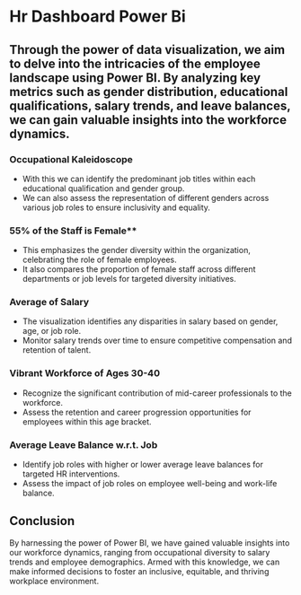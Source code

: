 # Hr Dashboard Power Bi

## Through the power of data visualization, we aim to delve into the intricacies of the employee landscape using Power BI. By analyzing key metrics such as gender distribution, educational qualifications, salary trends, and leave balances, we can gain valuable insights into the workforce dynamics.

### Occupational Kaleidoscope
- With this we can identify the predominant job titles within each educational qualification and gender group.
- We can also assess the representation of different genders across various job roles to ensure inclusivity and equality.
  
###  55% of the Staff is Female**
- This emphasizes the gender diversity within the organization, celebrating the role of female employees.
- It also compares the proportion of female staff across different departments or job levels for targeted diversity initiatives.

### Average of Salary
- The visualization identifies any disparities in salary based on gender, age, or job role.
- Monitor salary trends over time to ensure competitive compensation and retention of talent.

### Vibrant Workforce of Ages 30-40
- Recognize the significant contribution of mid-career professionals to the workforce.
- Assess the retention and career progression opportunities for employees within this age bracket.

### Average Leave Balance w.r.t. Job
- Identify job roles with higher or lower average leave balances for targeted HR interventions.
- Assess the impact of job roles on employee well-being and work-life balance.

## Conclusion
By harnessing the power of Power BI, we have gained valuable insights into our workforce dynamics, ranging from occupational diversity to salary trends and employee demographics. Armed with this knowledge, we can make informed decisions to foster an inclusive, equitable, and thriving workplace environment.

